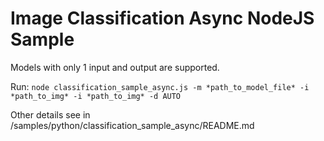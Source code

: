 # Image Classification Async NodeJS Sample

Models with only 1 input and output are supported.

Run:
`node classification_sample_async.js -m *path_to_model_file* -i *path_to_img* -i *path_to_img* -d AUTO`

Other details see in /samples/python/classification_sample_async/README.md
